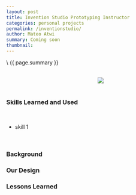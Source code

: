 ```yaml
---
layout: post
title: Invention Studio Prototyping Instructor
categories: personal projects
permalink: /inventionstudio/
author: Mateo Atwi
summary: Coming soon
thumbnail:
---
```


\\
{{ page.summary }}

<br>

<div class="separator" style="clear: both; text-align: center;">
<a href='some image'><img src='some image' style="max-width: 49%; position: relative;"/></a>
</div>

<br>

### Skills Learned and Used

<br>

* skill 1

<br>

### Background

### Our Design


### Lessons Learned